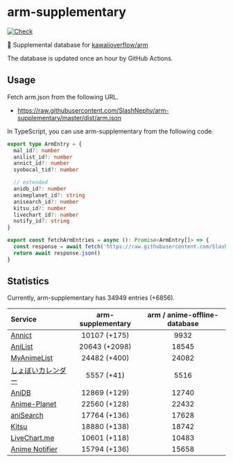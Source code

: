 # arm-supplementary

[![Check](https://github.com/SlashNephy/arm-supplementary/actions/workflows/check-node.yml/badge.svg)](https://github.com/SlashNephy/arm-supplementary/actions/workflows/check-node.yml)

💊 Supplemental database for [kawaiioverflow/arm](https://github.com/kawaiioverflow/arm)

The database is updated once an hour by GitHub Actions.

## Usage

Fetch arm.json from the following URL.

- https://raw.githubusercontent.com/SlashNephy/arm-supplementary/master/dist/arm.json

In TypeScript, you can use arm-supplementary from the following code.

```TypeScript
export type ArmEntry = {
  mal_id?: number
  anilist_id?: number
  annict_id?: number
  syobocal_tid?: number

  // extended
  anidb_id?: number
  animeplanet_id?: string
  anisearch_id?: number
  kitsu_id?: number
  livechart_id?: number
  notify_id?: string
}

export const fetchArmEntries = async (): Promise<ArmEntry[]> => {
  const response = await fetch('https://raw.githubusercontent.com/SlashNephy/arm-supplementary/master/dist/arm.json')
  return await response.json()
}
```

## Statistics

Currently, arm-supplementary has 34949 entries (+6856).

| Service                                     | arm-supplementary | arm / anime-offline-database |
| :------------------------------------------ | :---------------: | :--------------------------: |
| [Annict](https://annict.com)                |   10107 (+175)    |             9932             |
| [AniList](https://anilist.co)               |   20643 (+2098)   |            18545             |
| [MyAnimeList](https://myanimelist.net)      |   24482 (+400)    |            24082             |
| [しょぼいカレンダー](https://cal.syoboi.jp) |    5557 (+41)     |             5516             |
| [AniDB](https://anidb.net)                  |   12869 (+129)    |            12740             |
| [Anime-Planet](https://anime-planet.com)    |   22560 (+128)    |            22432             |
| [aniSearch](https://anisearch.com)          |   17764 (+136)    |            17628             |
| [Kitsu](https://kitsu.io)                   |   18880 (+138)    |            18742             |
| [LiveChart.me](https://livechart.me)        |   10601 (+118)    |            10483             |
| [Anime Notifier](https://notify.moe)        |   15794 (+136)    |            15658             |
